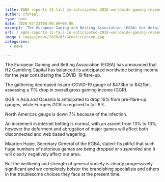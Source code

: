 ```yaml
---
title: EGBA reports 11 fall in anticipated 2020 worldwide gaming revenue
author: xforeal 
type: post
date: 2020-03-23T00:00:00+00:00
excerpt: 'The European Gaming and Betting Association (EGBA) has detailed that H2 Gambling Capital has balanced its anticipated worldwide betting income for the year considering the COVID-19 outbreak '
url: / egba-reports-11-fall-in-anticipated-2020-worldwide-gaming-revenue/
image : images/news/2020/03/GenericCasino.jpg
categories:
  - news

---
```

The European Gaming and Betting Association (EGBA) has announced that H2 Gambling Capital has balanced its anticipated worldwide betting income for the year considering the COVID-19 flare-up. 

The gathering decreased its pre-COVID-19 gauge of $473bn to $421bn, assessing a 11&percnt; drop in overall gross gaming income (GGR). 

GGR in Asia and Oceania is anticipated to drop 16&percnt; from pre-flare-up gauges, while Europes GGR is required to fall 9&percnt;. 

North Americas gauge is down 7&percnt; because of the infection. 

An increment in internet betting is normal, with an ascent from 13&percnt; to 16&percnt;, however the deferment and abrogation of major games will affect both disconnected and web based wagering. 

Maarten Haijer, Secretary General of the EGBA, stated: Its pitiful that such huge numbers of notorious games are being dropped or suspended and it will clearly negatively affect our area. 

But the wellbeing and strength of general society is clearly progressively significant and we completely bolster the brandishing specialists and others in the troublesome choices they face at the present time.